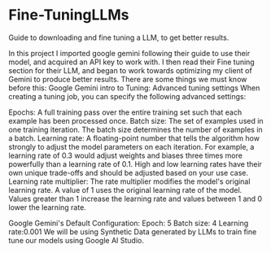 # Fine-TuningLLMs
Guide to downloading and fine tuning a LLM, to get better results.

In this project I imported google gemini following their guide to use their model, and acquired an API key to work with. I then read their Fine tuning section for their LLM, and began to work towards optimizing my client of Gemini to produce better results.
There are some things we must know before this:
Google Gemini intro to Tuning:
Advanced tuning settings
When creating a tuning job, you can specify the following advanced settings:

Epochs: A full training pass over the entire training set such that each example has been processed once.
Batch size: The set of examples used in one training iteration. The batch size determines the number of examples in a batch.
Learning rate: A floating-point number that tells the algorithm how strongly to adjust the model parameters on each iteration. For example, a learning rate of 0.3 would adjust weights and biases three times more powerfully than a learning rate of 0.1. High and low learning rates have their own unique trade-offs and should be adjusted based on your use case.
Learning rate multiplier: The rate multiplier modifies the model's original learning rate. A value of 1 uses the original learning rate of the model. Values greater than 1 increase the learning rate and values between 1 and 0 lower the learning rate.

Google Gemini's Default Configuration:
Epoch: 5 Batch size: 4 Learning rate:0.001
We will be using Synthetic Data generated by LLMs to train fine tune our models using Google AI Studio.
